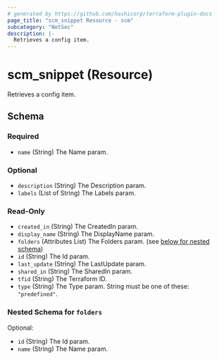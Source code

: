 ```yaml
---
# generated by https://github.com/hashicorp/terraform-plugin-docs
page_title: "scm_snippet Resource - scm"
subcategory: "NetSec"
description: |-
  Retrieves a config item.
---
```


# scm_snippet (Resource)

Retrieves a config item.



<!-- schema generated by tfplugindocs -->
## Schema

### Required

- `name` (String) The Name param.

### Optional

- `description` (String) The Description param.
- `labels` (List of String) The Labels param.

### Read-Only

- `created_in` (String) The CreatedIn param.
- `display_name` (String) The DisplayName param.
- `folders` (Attributes List) The Folders param. (see [below for nested schema](#nestedatt--folders))
- `id` (String) The Id param.
- `last_update` (String) The LastUpdate param.
- `shared_in` (String) The SharedIn param.
- `tfid` (String) The Terraform ID.
- `type` (String) The Type param. String must be one of these: `"predefined"`.

<a id="nestedatt--folders"></a>
### Nested Schema for `folders`

Optional:

- `id` (String) The Id param.
- `name` (String) The Name param.
